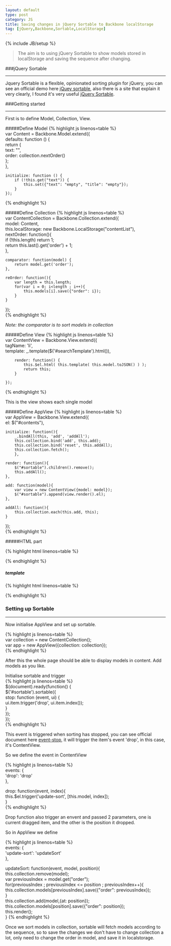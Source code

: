 ```yaml
---
layout: default
type: post
category: JS
title: Saving changes in jQuery Sortable to Backbone localStorage
tag: [jQuery,Backbone,Sortable,LocalStorage]
---
```


{% include JB/setup %}

> The aim is to using jQuery Sortable to show models stored in localStorage and saving the sequence after changing.

###jQuery Sortable
***
Jquery Sortable is a flexible, opinionated sorting plugin for jQuery, you can see an official demo here [jQuey sortable](https://jqueryui.com/sortable/), also there is a site that explain it very clearly, I found it's very useful [jQuery Sortable](http://johnny.github.io/jquery-sortable/).



###Getting started
***

First is to define Model, Collection, View.

#####Define Model
{% highlight js linenos=table %}  
var Content = Backbone.Model.extend({  
	defaults: function () {  
		return {  
			text: "",  
			order: collection.nextOrder()  
		};  
	},  
	
	initialize: function () {  
		if (!this.get("text")) {  
			this.set({"text": "empty", "title": "empty"});  
        }  
    });  
{% endhighlight %} 

#####Define Collection
{% highlight js linenos=table %}  
var ContentCollection = Backbone.Collection.extend({  
	model: Content,  
	this.localStorage: new Backbone.LocalStorage("contentList"),  
	nextOrder: function(){  
		if (!this.length) return 1;  
		return this.last().get('order') + 1;  
	},  

	comparator: function(model) {  
		return model.get('order');  
	},  
	
	reOrder: function(){  
		var length = this.length;  
		for(var i = 0; i<length ; i++){  
			this.models[i].save({"order": i});  
		}  
	} 
});  
{% endhighlight %}

_Note: the comparator is to sort models in collection_

#####Define View
{% highlight js linenos=table %}  
	var ContentView = Backbone.View.extend({  
        tagName: 'li',  
        template: _.template($('#searchTemplate').html()),  

        render: function() {  
            this.$el.html( this.template( this.model.toJSON() ) );  
            return this;  
        }  

    });

{% endhighlight %}

This is the view shows each single model

#####Define AppView
{% highlight js linenos=table %}  
var AppView = Backbone.View.extend({  
	el: $("#contents"),  
	
	initialize: function(){  
		_.bindAll(this, 'add', 'addAll');  
		this.collection.bind('add', this.add);  
		this.collection.bind('reset', this.addAll);  
		this.collection.fetch();  
		},  

	render: function(){  
		$("#sortable").children().remove();  
		this.addAll();  
	},  
	
	add: function(model){  
		var view = new ContentView({model: model});  
		$("#sortable").append(view.render().el);  
	},  
	
	addAll: function(){  
		this.collection.each(this.add, this);  
	}  
});  
{% endhighlight %}

#####HTML part

{% highlight html linenos=table %}  
<div id="contents">  
	<ul id="sortable">  
	</ul>  
</div>  
{% endhighlight %}

##### template

{% highlight html linenos=table %}
<script type="text/template" id="searchTemplate">  
	<div class="show-content">  
		<label><%- text %></label>  
	</div>  
</script>   
{% endhighlight %}


### Setting up Sortable
***

Now initialise AppView and set up sortable.

{% highlight js linenos=table %}  
    var collection = new ContentCollection();  
    var app = new AppView({collection: collection});  
{% endhighlight %}  

After this the whole page should be able to display models in content. Add models as you like.  


Initialise sortable and trigger  
{% highlight js linenos=table %}  
$(document).ready(function() {  
	$('#sortable').sortable({  
		stop: function (event, ui) {  
			ui.item.trigger('drop', ui.item.index());  
		}  
	});  
});  
{% endhighlight %}  

This event is triggered when sorting has stopped, you can see official document here [event-stop](http://api.jqueryui.com/sortable/#event-stop), it will trigger the item's event 'drop', in this case, it's ContentView.

So we define the event in ContentView  

{% highlight js linenos=table %}  
events: {  
	'drop': 'drop'  
},  

drop: function(event, index){  
	this.$el.trigger('update-sort', [this.model, index]);  
}  
{% endhighlight %}  

Drop function also trigger an envent and passed 2 parameters, one is current dragged item, and the other is the position it dropped.  
 
So in AppView we define 
 
{% highlight js linenos=table %}  
events: {  
	'update-sort': 'updateSort'  
},  

updateSort: function(event, model, position){  
	this.collection.remove(model);  
	var previousIndex = model.get("order");  
	for(previousIndex ; previousIndex <= position ; previousIndex++){  
		this.collection.models[previousIndex].save({"order": previousIndex});  
	}  
	this.collection.add(model,{at: position});  
	this.collection.models[position].save({"order": position});  
	this.render();  
}
{% endhighlight %}  


Once we sort models in collection, sortable will fetch models according to the sequence, so to save the changes we don't have to change collection a lot, only need to change the order in model, and save it in localstorage.
